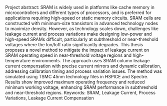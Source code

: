 Project abstract:
SRAM is widely used in platforms like cache memory in microcontrollers and different types of processors, and is preferred for applications requiring high-speed or static memory circuits. SRAM cells are constructed with minimum-size transistors in advanced technology nodes to maximize density. However, as technology scales down, challenges like leakage current and process variations make designing low-power and high-speed SRAMs difficult, particularly at subthreshold or near-threshold voltages where the Ion/Ioff ratio significantly degrades.
This thesis proposes a novel method to mitigate the impact of leakage current on SRAM operating speed in near-threshold voltage regions and high-temperature environments. The approach uses SRAM column leakage current compensation with precise current mirrors and dynamic calibration, addressing calibration timing and process variation issues. The method was simulated using TSMC 45nm technology files in HSPICE and Spectre. Results show improved maximum operating frequency and reduced minimum working voltage, enhancing SRAM performance in subthreshold and near-threshold regions.
Keywords: SRAM, Leakage Current, Process Variations, Leakage Current Compensation
